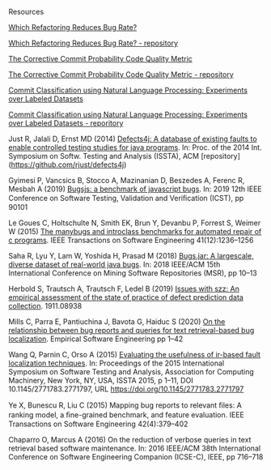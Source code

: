 Resources

[Which Refactoring Reduces Bug Rate?](https://www.cs.huji.ac.il/~feit/papers/Refactor19PROMISE.pdf)

[Which Refactoring Reduces Bug Rate? - repository](https://github.com/evidencebp/Which-Refactoring-Reduces-Bug-Rate)

[The Corrective Commit Probability Code Quality Metric](https://arxiv.org/abs/2007.10912)

[The Corrective Commit Probability Code Quality Metric - repository](https://github.com/evidencebp/corrective-commit-probability)


[Commit Classification using Natural Language Processing: Experiments over Labeled Datasets](http://cibse2020.ppgia.pucpr.br/images/artigos/4/S04_P1.pdf)

[Commit Classification using Natural Language Processing: Experiments over Labeled Datasets - reporitory](https://github.com/gesteves91/fasttext-commit-classification)


Just R, Jalali D, Ernst MD (2014) [Defects4j: A database of existing faults to enable controlled testing studies for java programs](https://www.researchgate.net/publication/266659285_Defects4J_a_database_of_existing_faults_to_enable_controlled_testing_studies_for_Java_programs). In: Proc. of the 2014 Int. Symposium on Softw. Testing and Analysis (ISSTA), ACM [repository] (https://github.com/rjust/defects4j)


Gyimesi P, Vancsics B, Stocco A, Mazinanian D, Beszedes A, Ferenc R, Mesbah A (2019) [Bugsjs: a benchmark of javascript bugs](https://www.researchgate.net/publication/333681142_BUGSJS_A_Benchmark_of_JavaScript_Bugs). In: 2019 12th IEEE Conference on Software Testing, Validation and Veriﬁcation (ICST), pp 90101

Le Goues C, Holtschulte N, Smith EK, Brun Y, Devanbu P, Forrest S, Weimer W (2015) [The manybugs and introclass benchmarks for automated repair of c programs](https://squareslab.github.io/materials/LeGouesManyBugs2015.pdf). IEEE Transactions on Software Engineering 41(12):1236–1256

Saha R, Lyu Y, Lam W, Yoshida H, Prasad M (2018) [Bugs.jar: A largescale, diverse dataset of real-world java bugs](http://winglam2.web.engr.illinois.edu/publications/2018/bugs-dot-jar.pdf). In: 2018 IEEE/ACM 15th International Conference on Mining Software Repositories (MSR), pp 10–13

Herbold S, Trautsch A, Trautsch F, Ledel B (2019) [Issues with szz: An empirical assessment of the state of practice of defect prediction data collection](https://arxiv.org/abs/1911.08938). 1911.08938

Mills C, Parra E, Pantiuchina J, Bavota G, Haiduc S (2020) [On the relationship between bug reports and queries for text retrieval-based bug localization](https://link.springer.com/article/10.1007/s10664-020-09823-w). Empirical Software Engineering pp 1–42

Wang Q, Parnin C, Orso A (2015) [Evaluating the usefulness of ir-based fault localization techniques](http://chrisparnin.me/pdf/ISSTA15.pdf). In: Proceedings of the 2015 International Symposium on Software Testing and Analysis, Association for Computing Machinery, New York, NY, USA, ISSTA 2015, p 1–11, DOI 10.1145/2771783.2771797, URL https://doi.org/10.1145/2771783.2771797

Ye X, Bunescu R, Liu C (2015) Mapping bug reports to relevant ﬁles: A ranking model, a ﬁne-grained benchmark, and feature evaluation. IEEE Transactions on Software Engineering 42(4):379–402

Chaparro O, Marcus A (2016) On the reduction of verbose queries in text retrieval based software maintenance. In: 2016 IEEE/ACM 38th International Conference on Software Engineering Companion (ICSE-C), IEEE, pp 716–718
